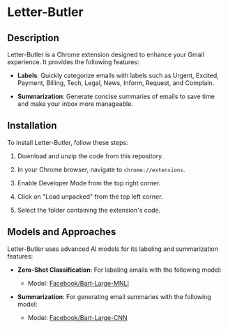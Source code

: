 # Letter-Butler

## Description

Letter-Butler is a Chrome extension designed to enhance your Gmail experience. It provides the following features:

- **Labels**: Quickly categorize emails with labels such as Urgent, Excited, Payment, Billing, Tech, Legal, News, Inform, Request, and Complain.

- **Summarization**: Generate concise summaries of emails to save time and make your inbox more manageable.

## Installation

To install Letter-Butler, follow these steps:

1. Download and unzip the code from this repository.

2. In your Chrome browser, navigate to `chrome://extensions`.

3. Enable Developer Mode from the top right corner.

4. Click on "Load unpacked" from the top left corner.

5. Select the folder containing the extension's code.

## Models and Approaches

Letter-Butler uses advanced AI models for its labeling and summarization features:

- **Zero-Shot Classification**: For labeling emails with the following model:
  - Model: [Facebook/Bart-Large-MNLI](https://api-inference.huggingface.co/models/facebook/bart-large-mnli)

- **Summarization**: For generating email summaries with the following model:
  - Model: [Facebook/Bart-Large-CNN](https://api-inference.huggingface.co/models/facebook/bart-large-cnn)

